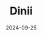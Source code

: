 ---  
layout: startup_page  
title: "Dinii"  
id: "dinii.jp"  
permalink: "/diniidinii.jp09252024/"  
website: "https://www.dinii.jp/"  
funding_round: ""  
funding_amount: "$48M"  
investors: "Bessemer Venture Partners, Hillhouse Investment Management, Eclectic, Flight Deck Capital"  
about: "Dinii is a mobile platform enabling diners to order food from restaurants and shops. Initially a B2B SaaS business offering a low-cost, cloud-based point-of-sale system, Dinii is expanding into financial services for restaurants, including employee management, reservations, and deliveries."  
markets: "Fintech, SaaS, Restaurant Tech, Food and Beverage, Mobile"  
hq: "Tokyo, Tokyo, Japan"  
founded_year: "2018"  
linkedin: "https://www.linkedin.com/company/dinii"  
twitter: "https://twitter.com/dinii_jp"  
instagram: ""  
facebook: ""  
crunchbase: "https://www.crunchbase.com/organization/dinii"  
pitchbook: "https://pitchbook.com/profiles/company/464064-22"  

date_display: "25-Sep-2024"  
date: "2024-09-25"

# SEO Optimization  
meta_title: "Dinii -  Funding ($48M)"  
meta_description: "Dinii, Dinii is a mobile platform enabling diners to order food from restaurants and shops. Initially a B2B SaaS business offering a low-cost, cloud-based po..."  
meta_keywords: "Dinii, Fintech, SaaS, Restaurant Tech, Food and Beverage, Mobile,  funding"  
canonical_url: "https://startup.projectstartups.com/diniidinii.jp09252024/"  
---